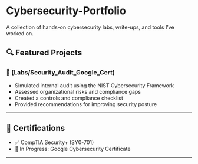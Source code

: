# Cybersecurity-Portfolio
A collection of hands-on cybersecurity labs, write-ups, and tools I’ve worked on.

## 🔍 Featured Projects

### 📁 [Labs/Security_Audit_Google_Cert)
- Simulated internal audit using the NIST Cybersecurity Framework
- Assessed organizational risks and compliance gaps
- Created a controls and compliance checklist
- Provided recommendations for improving security posture

---

## 📜 Certifications

- ✅ CompTIA Security+ (SY0-701)
- 🎯 In Progress: Google Cybersecurity Certificate

---
